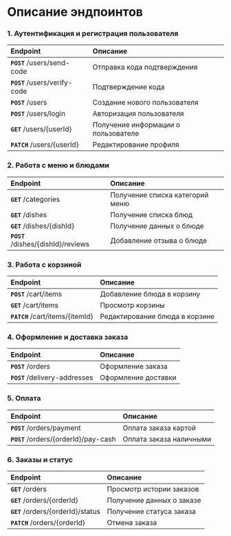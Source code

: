 # Описание эндпоинтов

### 1. Аутентификация и регистрация пользователя
| **Endpoint**                  | **Описание**                        |
| :---------------------------- | :---------------------------------- |
| **`POST`** /users/send-code   | Отправка кода подтверждения         |
| **`POST`** /users/verify-code | Подтверждение кода                  |
| **`POST`** /users             | Создание нового пользователя        |
| **`POST`** /users/login       | Авторизация пользователя            |
| **`GET`** /users/{userId}     | Получение информации о пользователе |
| **`PATCH`** /users/{userId}   | Редактирование профиля              |

### 2. Работа с меню и блюдами
| **Endpoint**                        | **Описание**                    |
| :---------------------------------- | :------------------------------ |
| **`GET`** /categories               | Получение списка категорий меню |
| **`GET`** /dishes                   | Получение списка блюд           |
| **`GET`** /dishes/{dishId}          | Получение данных о блюде        |
| **`POST`** /dishes/{dishId}/reviews | Добавление отзыва о блюде       |

### 3. Работа с корзиной
| **Endpoint**                     | **Описание**                   |
| :------------------------------- | :----------------------------- |
| **`POST`** /cart/items           | Добавление блюда в корзину     |
| **`GET`** /cart/items            | Просмотр корзины               |
| **`PATCH`** /cart/items/{itemId} | Редактирование блюда в корзине |

### 4. Оформление и доставка заказа
| **Endpoint**                   | **Описание**        |
| :----------------------------- | :------------------ |
| **`POST`** /orders             | Оформление заказа   |
| **`POST`** /delivery-addresses | Оформление доставки |

### 5. Оплата
| **Endpoint**                          | **Описание**            |
| :------------------------------------ | :---------------------- |
| **`POST`** /orders/payment            | Оплата заказа картой    |
| **`POST`** /orders/{orderId}/pay-cash | Оплата заказа наличными |

### 6. Заказы и статус
| **Endpoint**                       | **Описание**              |
| :--------------------------------- | :------------------------ |
| **`GET`** /orders                  | Просмотр истории заказов  |
| **`GET`** /orders/{orderId}        | Получение данных о заказе |
| **`GET`** /orders/{orderId}/status | Получение статуса заказа  |
| **`PATCH`** /orders/{orderId}      | Отмена заказа             |

